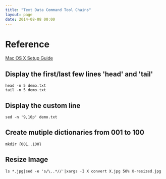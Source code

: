 ```yaml
---
title: "Text Data Command Tool Chains"
layout: page
date: 2014-08-08 00:00
---
```


# Reference #

[Mac OS X Setup Guide](http://www.sourabhbajaj.com/mac-setup)

## Display the first/last few lines 'head' and 'tail' ##

```
head -n 5 demo.txt
tail -n 5 demo.txt
```

## Display the custom line ##

```
sed -n '9,10p' demo.txt
```


## Create mutiple dictionaries from 001 to 100 ##

```
mkdir {001..100}
```

## Resize Image 

```
ls *.jpg|sed -e 's/\..*//'|xargs -I X convert X.jpg 50% X-resized.jpg

```
